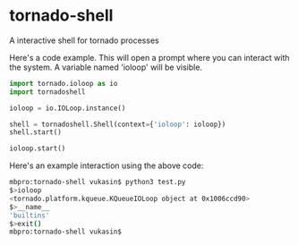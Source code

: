 tornado-shell
=============

A interactive shell for tornado processes

Here's a code example. This will open a prompt where you can interact with the system. A variable named 'ioloop' will be visible.

```python
import tornado.ioloop as io
import tornadoshell

ioloop = io.IOLoop.instance()

shell = tornadoshell.Shell(context={'ioloop': ioloop})
shell.start()

ioloop.start()
```

Here's an example interaction using the above code:

```bash
mbpro:tornado-shell vukasin$ python3 test.py 
$>ioloop
<tornado.platform.kqueue.KQueueIOLoop object at 0x1006ccd90>
$>__name__
'builtins'
$>exit()
mbpro:tornado-shell vukasin$ 
```
